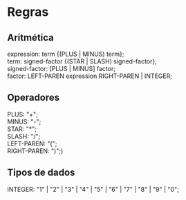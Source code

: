 # Regras

## Aritmética
expression: term {(PLUS | MINUS) term};  
term: signed-factor {(STAR | SLASH) signed-factor};  
signed-factor: [PLUS | MINUS] factor;  
factor: LEFT-PAREN expression RIGHT-PAREN | INTEGER;  

## Operadores
PLUS: "+";  
MINUS: "-";  
STAR: "*";  
SLASH: "/";  
LEFT-PAREN: "(";  
RIGHT-PAREN: ")";)  

## Tipos de dados
INTEGER: "1" | "2" | "3" | "4" | "5" | "6" | "7" | "8" | "9" | "0";  
